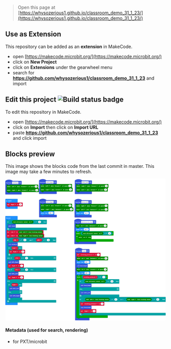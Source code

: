 
> Open this page at [https://whysozerious1.github.io/classroom_demo_31_1_23/](https://whysozerious1.github.io/classroom_demo_31_1_23/)

## Use as Extension

This repository can be added as an **extension** in MakeCode.

* open [https://makecode.microbit.org/](https://makecode.microbit.org/)
* click on **New Project**
* click on **Extensions** under the gearwheel menu
* search for **https://github.com/whysozerious1/classroom_demo_31_1_23** and import

## Edit this project ![Build status badge](https://github.com/whysozerious1/classroom_demo_31_1_23/workflows/MakeCode/badge.svg)

To edit this repository in MakeCode.

* open [https://makecode.microbit.org/](https://makecode.microbit.org/)
* click on **Import** then click on **Import URL**
* paste **https://github.com/whysozerious1/classroom_demo_31_1_23** and click import

## Blocks preview

This image shows the blocks code from the last commit in master.
This image may take a few minutes to refresh.

![A rendered view of the blocks](https://github.com/whysozerious1/classroom_demo_31_1_23/raw/master/.github/makecode/blocks.png)

#### Metadata (used for search, rendering)

* for PXT/microbit
<script src="https://makecode.com/gh-pages-embed.js"></script><script>makeCodeRender("{{ site.makecode.home_url }}", "{{ site.github.owner_name }}/{{ site.github.repository_name }}");</script>

